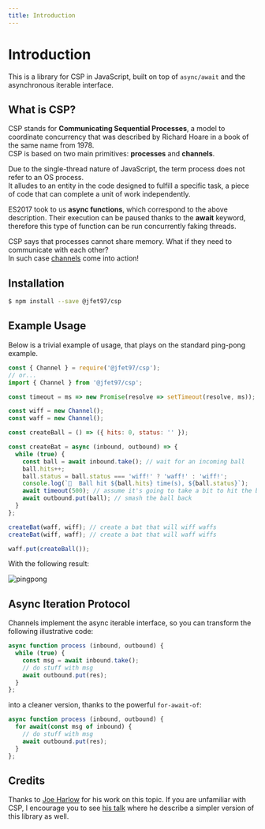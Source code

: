 ```yaml
---
title: Introduction
---
```


# Introduction

This is a library for CSP in JavaScript, built on top of `async/await` and the asynchronous iterable interface.

## What is CSP?

CSP stands for __Communicating Sequential Processes__, a model to coordinate concurrency that was described by Richard Hoare in a book of the same name from 1978. \
CSP is based on two main primitives: __processes__ and __channels__.

Due to the single-thread nature of JavaScript, the term process does not refer to an OS process. \
It alludes to an entity in the code designed to fulfill a specific task, a piece of code that can complete a unit of work independently.

ES2017 took to us  __async functions__, which correspond to the above description. Their execution can be paused thanks to the __await__ keyword, therefore this type of function can be run concurrently faking threads.

CSP says that processes cannot share memory. What if they need to communicate with each other? \
In such case [channels](/guide/channels.html) come into action!

## Installation

```sh
$ npm install --save @jfet97/csp
```

## Example Usage

Below is a trivial example of usage, that plays on the standard ping-pong example.

```js
const { Channel } = require('@jfet97/csp');
// or...
import { Channel } from '@jfet97/csp';

const timeout = ms => new Promise(resolve => setTimeout(resolve, ms));

const wiff = new Channel();
const waff = new Channel();

const createBall = () => ({ hits: 0, status: '' });

const createBat = async (inbound, outbound) => {
  while (true) {
    const ball = await inbound.take(); // wait for an incoming ball
    ball.hits++;
    ball.status = ball.status === 'wiff!' ? 'waff!' : 'wiff!';
    console.log(`🎾  Ball hit ${ball.hits} time(s), ${ball.status}`);
    await timeout(500); // assume it's going to take a bit to hit the ball
    await outbound.put(ball); // smash the ball back
  }
};

createBat(waff, wiff); // create a bat that will wiff waffs
createBat(wiff, waff); // create a bat that will waff wiffs

waff.put(createBall());
```

With the following result:

![pingpong](/@jfet97-csp/assets/pingpong.gif)

## Async Iteration Protocol

Channels implement the async iterable interface, so you can transform the following illustrative code:

```js
async function process (inbound, outbound) {
  while (true) {
    const msg = await inbound.take();
    // do stuff with msg
    await outbound.put(res);
  }
};
```

into a cleaner version, thanks to the powerful `for-await-of`:

```js
async function process (inbound, outbound) {
  for await(const msg of inbound) {
    // do stuff with msg
    await outbound.put(res);
  }
};
```

## Credits

Thanks to [Joe Harlow](https://twitter.com/someonedodgy) for his work on this topic. If you are unfamiliar with CSP, I encourage you to see [his talk](https://pusher.com/sessions/meetup/the-js-roundabout/csp-in-js) where he describe a simpler version of this library as well.